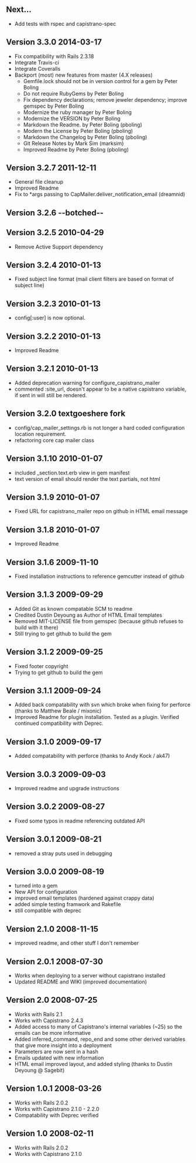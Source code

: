 ## Next...
* Add tests with rspec and capistrano-spec

## Version 3.3.0 2014-03-17
* Fix compatibility with Rails 2.3.18
* Integrate Travis-ci
* Integrate Coveralls
* Backport (most) new features from master (4.X releases)
  * Gemfile.lock should not be in version control for a gem by Peter Boling
  * Do not require RubyGems by Peter Boling
  * Fix dependency declarations; remove jeweler dependency; improve gemspec by Peter Boling
  * Modernize the ruby manager by Peter Boling
  * Modernize the VERSION by Peter Boling
  * Markdown the Readme. by Peter Boling (pboling)
  * Modern the License by Peter Boling (pboling)
  * Markdown the Changelog by Peter Boling (pboling)
  * Git Release Notes by Mark Sim (marksim)
  * Improved Readme by Peter Boling (pboling)

## Version 3.2.7 2011-12-11
* General file cleanup
* Improved Readme
* Fix to \*args passing to CapMailer.deliver_notification_email (dreamnid)

## Version 3.2.6 --botched--

## Version 3.2.5 2010-04-29
* Remove Active Support dependency

## Version 3.2.4 2010-01-13
* Fixed subject line format (mail client filters are based on format of subject line)

## Version 3.2.3 2010-01-13
* config[:user] is now optional.

## Version 3.2.2 2010-01-13
* Improved Readme

## Version 3.2.1 2010-01-13
* Added deprecation warning for configure_capistrano_mailer
* commented :site_url, doesn't appear to be a native capistrano variable, if sent in will still be rendered.

## Version 3.2.0 textgoeshere fork
* config/cap_mailer_settings.rb is not longer a hard coded configuration location requirement.
* refactoring core cap mailer class

## Version 3.1.10 2010-01-07
* included \_section.text.erb view in gem manifest
* text version of email should render the text partials, not html

## Version 3.1.9 2010-01-07
* Fixed URL for capistrano_mailer repo on github in HTML email message

## Version 3.1.8 2010-01-07
* Improved Readme

## Version 3.1.6 2009-11-10
* Fixed installation instructions to reference gemcutter instead of github

## Version 3.1.3 2009-09-29
* Added Git as known compatable SCM to readme
* Credited Dustin Deyoung as Author of HTML Email templates
* Removed MIT-LICENSE file from gemspec (because github refuses to build with it there)
* Still trying to get github to build the gem

## Version 3.1.2 2009-09-25
* Fixed footer copyright
* Trying to get github to build the gem

## Version 3.1.1 2009-09-24
* Added back compatability with svn which broke when fixing for perforce (thanks to Matthew Beale / mixonic)
* Improved Readme for plugin installation.  Tested as a plugin.  Verified continued compatibility with Deprec.

## Version 3.1.0 2009-09-17
* Added compatability with perforce (thanks to Andy Kock / ak47)

## Version 3.0.3 2009-09-03
* Improved readme and upgrade instructions

## Version 3.0.2 2009-08-27
* Fixed some typos in readme referencing outdated API

## Version 3.0.1 2009-08-21
* removed a stray puts used in debugging

## Version 3.0.0 2009-08-19
* turned into a gem
* New API for configuration
* improved email templates (hardened against crappy data)
* added simple testing framwork and Rakefile
* still compatible with deprec

## Version 2.1.0 2008-11-15
* improved readme, and other stuff I don't remember

## Version 2.0.1 2008-07-30
* Works when deploying to a server without capistrano installed
* Updated README and WIKI (improved documentation)

## Version 2.0 2008-07-25
* Works with Rails 2.1
* Works with Capistrano 2.4.3
* Added access to many of Capistrano's internal variables (~25) so the emails can be more informative
* Added inferred_command, repo_end and some other derived variables that give more insight into a deployment
* Parameters are now sent in a hash
* Emails updated with new information
* HTML email improved layout, and added styling (thanks to Dustin Deyoung @ Sagebit)

## Version 1.0.1 2008-03-26
* Works with Rails 2.0.2
* Works with Capistrano 2.1.0 - 2.2.0
* Compatability with Deprec verified

## Version 1.0 2008-02-11
* Works with Rails 2.0.2
* Works with Capistrano 2.1.0
